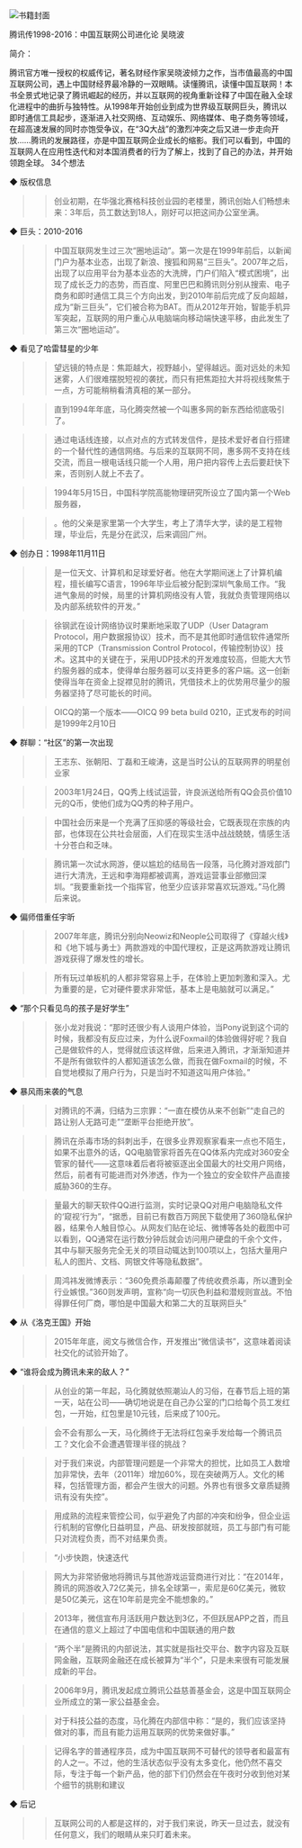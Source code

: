 <img src="https://wfqqreader-1252317822.image.myqcloud.com/cover/471/432471/t6_432471.jpg" alt="书籍封面" class="wr_bookCover_img">

腾讯传1998-2016：中国互联网公司进化论
吴晓波

简介：

腾讯官方唯一授权的权威传记，著名财经作家吴晓波倾力之作，当市值最高的中国互联网公司，遇上中国财经界最冷静的一双眼睛。读懂腾讯，读懂中国互联网！本书全景式地记录了腾讯崛起的经历，并以互联网的视角重新诠释了中国在融入全球化进程中的曲折与独特性。从1998年开始创业到成为世界级互联网巨头，腾讯以即时通信工具起步，逐渐进入社交网络、互动娱乐、网络媒体、电子商务等领域，在超高速发展的同时亦饱受争议，在“3Q大战”的激烈冲突之后又进一步走向开放……腾讯的发展路径，亦是中国互联网企业成长的缩影。我们可以看到，中国的互联网人在应用性迭代和对本国消费者的行为了解上，找到了自己的办法，并开始领跑全球。
34个想法

◆ 版权信息

>> 创业初期，在华强北赛格科技创业园的老楼里，腾讯创始人们畅想未来：3年后，员工数达到18人，刚好可以把这间办公室坐满。

◆ 巨头：2010-2016

>> 中国互联网发生过三次“圈地运动”。第一次是在1999年前后，以新闻门户为基本业态，出现了新浪、搜狐和网易“三巨头”。2007年之后，出现了以应用平台为基本业态的大洗牌，门户们陷入“模式困境”，出现了成长乏力的态势，而百度、阿里巴巴和腾讯则分别从搜索、电子商务和即时通信工具三个方向出发，到2010年前后完成了反向超越，成为“新三巨头”，它们被合称为BAT。而从2012年开始，智能手机异军突起，互联网的用户重心从电脑端向移动端快速平移，由此发生了第三次“圈地运动”。

◆ 看见了哈雷彗星的少年

>> 望远镜的特点是：焦距越大，视野越小，望得越远。面对远处的未知迷雾，人们很难摆脱短视的袭扰，而只有把焦距拉大并将视线聚焦于一点，方可能稍稍看清真相的某一部分。

>> 直到1994年年底，马化腾突然被一个叫惠多网的新东西给彻底吸引了。

>> 通过电话线连接，以点对点的方式转发信件，是技术爱好者自行搭建的一个替代性的通信网络。与后来的互联网不同，惠多网不支持在线交流，而且一根电话线只能一个人用，用户把内容传上去后要赶快下来，否则别人就上不去了。

>> 1994年5月15日，中国科学院高能物理研究所设立了国内第一个Web服务器，

>> 。他的父亲是家里第一个大学生，考上了清华大学，读的是工程物理，毕业后，先是分在武汉，后来调回广州。

◆ 创办日：1998年11月11日

>> 是一位天文、计算机和足球爱好者。他在大学期间迷上了计算机编程，擅长编写C语言，1996年毕业后被分配到深圳气象局工作。“我进气象局的时候，局里的计算机网络没有人管，我就负责管理网络以及内部系统软件的开发。”

>> 徐钢武在设计网络协议时果断地采取了UDP（User Datagram Protocol，用户数据报协议）技术，而不是其他即时通信软件通常所采用的TCP（Transmission Control Protocol，传输控制协议）技术。这其中的关键在于，采用UDP技术的开发难度较高，但能大大节约服务器的成本，使得单台服务器可以支持更多的客户端。这一创新使得当年在资金上捉襟见肘的腾讯，凭借技术上的优势用尽量少的服务器坚持了尽可能长的时间。

>> OICQ的第一个版本——OICQ 99 beta build 0210，正式发布的时间是1999年2月10日

◆ 群聊：“社区”的第一次出现

>> 王志东、张朝阳、丁磊和王峻涛，这是当时公认的互联网界的明星创业家

>> 2003年1月24日，QQ秀上线试运营，许良派送给所有QQ会员价值10元的Q币，使他们成为QQ秀的种子用户。

>> 中国社会历来是一个充满了压抑感的等级社会，它既表现在宗族的内部，也体现在公共社会层面，人们在现实生活中战战兢兢，情感生活十分苍白和乏味。

>> 腾讯第一次试水网游，便以尴尬的结局告一段落，马化腾对游戏部门进行大清洗，王远和李海翔都被调离，游戏运营事业部撤回深圳。“我要重新找一个指挥官，他至少应该非常喜欢玩游戏。”马化腾后来说。

◆ 偏师借重任宇昕

>> 2007年年底，腾讯分别向Neowiz和Neople公司取得了《穿越火线》和《地下城与勇士》两款游戏的中国代理权，正是这两款游戏让腾讯游戏获得了爆发性的增长。

>> 所有玩过单板机的人都非常容易上手，在体验上更加刺激和深入。尤为重要的是，它对硬件要求非常低，基本上是电脑就可以满足。”

◆ “那个只看见鸟的孩子是好学生”

>> 张小龙对我说：“那时还很少有人谈用户体验，当Pony说到这个词的时候，我都没有反应过来，为什么说Foxmail的体验做得好呢？我自己是做软件的人，觉得就应该这样做，后来进入腾讯，才渐渐知道并不是所有做软件的人都知道该怎么做，而我在做Foxmail的时候，不自觉地模拟了用户行为，只是当时不知道这叫用户体验。”

◆ 暴风雨来袭的气息

>> 对腾讯的不满，归结为三宗罪：“一直在模仿从来不创新”“走自己的路让别人无路可走”“垄断平台拒绝开放”。

>> 腾讯在杀毒市场的斜刺出手，在很多业界观察家看来一点也不陌生，如果不出意外的话，QQ电脑管家将首先在QQ体系内完成对360安全管家的替代——这意味着后者将被驱逐出全国最大的社交用户网络，然后，前者有可能进而对外渗透，作为一个独立的安全软件产品直接威胁360的生存。

>> 量最大的聊天软件QQ进行监测，实时记录QQ对用户电脑隐私文件的‘窥视’行为”，“据悉，目前已有数百万网民下载使用了360隐私保护器，结果令人触目惊心。从网友们贴在论坛、微博等各处的截图中可以看到，QQ通常在运行数分钟后就会访问用户硬盘的千余个文件，其中与聊天服务完全无关的项目动辄达到100项以上，包括大量用户私人的图片、文档、网银文件等隐私数据”。

>> 周鸿祎发微博表示：“360免费杀毒颠覆了传统收费杀毒，所以遭到全行业嫉恨。”360则发声明，宣称“向一切灰色利益和潜规则宣战。不怕得罪任何厂商，哪怕是中国最大和第二大的互联网巨头”

◆ 从《洛克王国》开始

>> 2015年年底，阅文与微信合作，开发推出“微信读书”，这意味着阅读社交化的试验开始了。

◆ “谁将会成为腾讯未来的敌人？”

>> 从创业的第一年起，马化腾就依照潮汕人的习俗，在春节后上班的第一天，站在公司——确切地说是在自己办公室的门口给每个员工发红包，一开始，红包里是10元钱，后来成了100元。

>> 会不会有那么一天，马化腾终于无法将红包亲手发给每一个腾讯员工？文化会不会遭遇管理半径的挑战？

>> 对于我们来说，内部管理问题是一个非常大的担忧，比如员工人数增加非常快，去年（2011年）增加60%，现在突破两万人。文化的稀释，包括管理方面，都会产生很大的问题。外界也有很多文章质疑腾讯有没有失控”。

>> 用成熟的流程来管控公司，似乎避免了内部的冲突和纷争，但企业运行机制的官僚化日益明显，产品、研发按部就班，员工与部门有可能只对流程负责，而不对结果负责。

>> “小步快跑，快速迭代

>> 网大为非常骄傲地将腾讯与其他游戏运营商进行对比：“在2014年，腾讯的网游收入72亿美元，排名全球第一，索尼是60亿美元，微软是50亿美元，这在10年前是完全不能想象的。”

>> 2013年，微信宣布月活跃用户数达到3亿，不但跃居APP之首，而且在通信的意义上超过了中国电信和中国联通的用户数

>> “两个半”是腾讯的内部说法，其实就是指社交平台、数字内容及互联网金融，互联网金融还在成长被算为“半个”，只是未来很有可能发展成新的平台。

>> 2006年9月，腾讯发起成立腾讯公益慈善基金会，这是中国互联网企业所成立的第一家公益基金会。

>> 对于科技公益的态度，马化腾在内部信中称：“是的，我们应该坚持做对的事，而且有能力运用互联网的优势来做好事。”

>> 记得名字的普通程序员，成为中国互联网不可替代的领导者和最富有的人之一。不过，他的生活状态似乎没有太多变化，他仍然不喜交际，专注于每一个新产品，他的部下们仍然会在午夜时分收到他对某个细节的挑剔和建议

◆ 后记

>> 互联网公司的人都是这样的，对于我们来说，昨天一旦过去，就没有任何意义，我们的眼睛从来只盯着未来。

